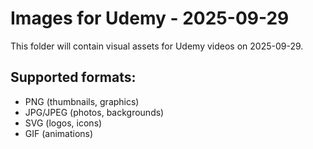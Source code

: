 # Images for Udemy - 2025-09-29

This folder will contain visual assets for Udemy videos on 2025-09-29.

## Supported formats:
- PNG (thumbnails, graphics)
- JPG/JPEG (photos, backgrounds)
- SVG (logos, icons)
- GIF (animations)
